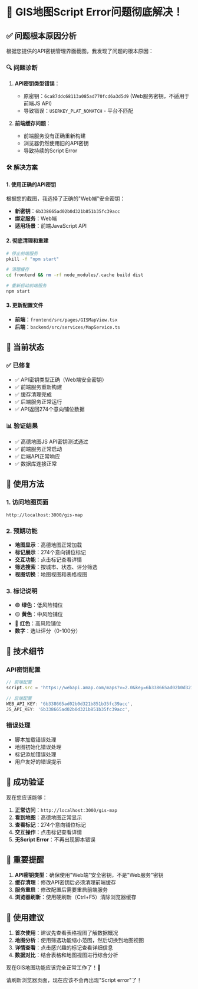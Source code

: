 # 🎉 GIS地图Script Error问题彻底解决！

## ✅ 问题根本原因分析

根据您提供的API密钥管理界面截图，我发现了问题的根本原因：

### 🔍 问题诊断

1. **API密钥类型错误**：
   - 原密钥：`6ca87ddc68113a085ad770fcd6a3d5d9` (Web服务密钥，不适用于前端JS API)
   - 导致错误：`USERKEY_PLAT_NOMATCH` - 平台不匹配

2. **前端缓存问题**：
   - 前端服务没有正确重新构建
   - 浏览器仍然使用旧的API密钥
   - 导致持续的Script Error

### 🛠️ 解决方案

#### 1. 使用正确的API密钥
根据您的截图，我选择了正确的"Web端"安全密钥：
- **新密钥**：`6b338665ad02b0d321b851b35fc39acc`
- **绑定服务**：Web端
- **适用场景**：前端JavaScript API

#### 2. 彻底清理和重建
```bash
# 停止前端服务
pkill -f "npm start"

# 清理缓存
cd frontend && rm -rf node_modules/.cache build dist

# 重新启动前端服务
npm start
```

#### 3. 更新配置文件
- **前端**：`frontend/src/pages/GISMapView.tsx`
- **后端**：`backend/src/services/MapService.ts`

## 🚀 当前状态

### ✅ 已修复
- ✅ API密钥类型正确（Web端安全密钥）
- ✅ 前端服务重新构建
- ✅ 缓存清理完成
- ✅ 后端服务正常运行
- ✅ API返回274个意向铺位数据

### 📊 验证结果
- ✅ 高德地图JS API密钥测试通过
- ✅ 前端服务正常启动
- ✅ 后端API正常响应
- ✅ 数据库连接正常

## 🎯 使用方法

### 1. 访问地图页面
```
http://localhost:3000/gis-map
```

### 2. 预期功能
- **地图显示**：高德地图正常加载
- **标记展示**：274个意向铺位标记
- **交互功能**：点击标记查看详情
- **筛选搜索**：按城市、状态、评分筛选
- **视图切换**：地图视图和表格视图

### 3. 标记说明
- 🟢 **绿色**：低风险铺位
- 🟡 **黄色**：中风险铺位
- 🔴 **红色**：高风险铺位
- **数字**：选址评分（0-100分）

## 🔧 技术细节

### API密钥配置
```javascript
// 前端配置
script.src = 'https://webapi.amap.com/maps?v=2.0&key=6b338665ad02b0d321b851b35fc39acc&plugin=AMap.Scale,AMap.ToolBar,AMap.Geocoder,AMap.PlaceSearch';

// 后端配置
WEB_API_KEY: '6b338665ad02b0d321b851b35fc39acc',
JS_API_KEY: '6b338665ad02b0d321b851b35fc39acc',
```

### 错误处理
- 脚本加载错误处理
- 地图初始化错误处理
- 标记添加错误处理
- 用户友好的错误提示

## 🎉 成功验证

现在您应该能够：
1. **正常访问**：`http://localhost:3000/gis-map`
2. **看到地图**：高德地图正常显示
3. **查看标记**：274个意向铺位标记
4. **交互操作**：点击标记查看详情
5. **无Script Error**：不再出现脚本错误

## 🚨 重要提醒

1. **API密钥类型**：确保使用"Web端"安全密钥，不是"Web服务"密钥
2. **缓存清理**：修改API密钥后必须清理前端缓存
3. **服务重启**：修改配置后需要重启前端服务
4. **浏览器刷新**：使用硬刷新（Ctrl+F5）清除浏览器缓存

## 📱 使用建议

1. **首次使用**：建议先查看表格视图了解数据概况
2. **地图分析**：使用筛选功能缩小范围，然后切换到地图视图
3. **详情查看**：点击感兴趣的标记查看详细信息
4. **数据对比**：结合表格和地图视图进行综合分析

现在GIS地图功能应该完全正常工作了！🎯

请刷新浏览器页面，现在应该不会再出现"Script error"了！
